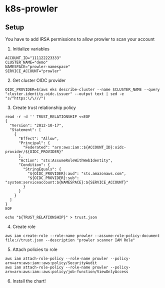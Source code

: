 # k8s-prowler


## Setup

You have to add IRSA permissions to allow prowler to scan your account

1) Initialize variables
```
ACCOUNT_ID="111122223333"
CLUSTER_NAME="demo"
NAMESPACE="prowler-namespace"
SERVICE_ACCOUNT="prowler"
```

2) Get cluster OIDC provider
```
OIDC_PROVIDER=$(aws eks describe-cluster --name $CLUSTER_NAME --query "cluster.identity.oidc.issuer" --output text | sed -e "s/^https:\/\///")
```

3) Create trust relationship policy
```
read -r -d '' TRUST_RELATIONSHIP <<EOF
{
  "Version": "2012-10-17",
  "Statement": [
    {
      "Effect": "Allow",
      "Principal": {
        "Federated": "arn:aws:iam::${ACCOUNT_ID}:oidc-provider/${OIDC_PROVIDER}"
      },
      "Action": "sts:AssumeRoleWithWebIdentity",
      "Condition": {
        "StringEquals": {
          "${OIDC_PROVIDER}:aud": "sts.amazonaws.com",
          "${OIDC_PROVIDER}:sub": "system:serviceaccount:${NAMESPACE}:${SERVICE_ACCOUNT}"
        }
      }
    }
  ]
}
EOF

echo "${TRUST_RELATIONSHIP}" > trust.json
```

4) Create role
```
aws iam create-role --role-name prowler --assume-role-policy-document file://trust.json --description "prowler scanner IAM Role"
```

5) Attach policies to role
```
aws iam attach-role-policy --role-name prowler --policy-arn=arn:aws:iam::aws:policy/SecurityAudit
aws iam attach-role-policy --role-name prowler --policy-arn=arn:aws:iam::aws:policy/job-function/ViewOnlyAccess
```

6) Install the chart!